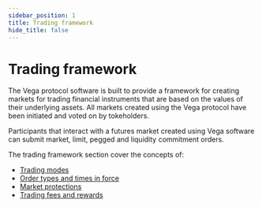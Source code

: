 ```yaml
---
sidebar_position: 1
title: Trading framework
hide_title: false
---
```


# Trading framework
The Vega protocol software is built to provide a framework for creating markets for trading financial instruments that are based on the values of their underlying assets. All markets created using the Vega protocol have been initiated and voted on by tokeholders.

Participants that interact with a futures market created using Vega software can submit market, limit, pegged and liquidity commitment orders.

The trading framework section cover the concepts of:
* [Trading modes](./trading-modes.md)
* [Order types and times in force](./orders.md)
* [Market protections](./market-protections.md)
* [Trading fees and rewards](./fees-rewards.md)

<!--## Pre-trade and trade [WIP]

### Positions and netting [WIP]

## Market data [WIP]-->

<!-- ## Decimal places
Decimal places come up in lots of situations on Vega. They're used for proposing assets, using those assets for a market, and deciding how large or small an order size can be.

They can be configured in the asset's original governance proposal, and then refined even further in a market governance proposal.

### Market decimal places
It is possible to configure a market for which orders can only be priced in increments of a specific size. This is done by specifying, within a market proposal, a different (smaller) number of decimal places than the market's settlement asset supports. Consider a market that settles in GBP. This market can be configured to have 0 decimal places so that the price levels on the order book will be separated by at least £1, rather than the default £0.01 that the asset would support.

### Asset decimal places [WIP]
In effect, the number of decimal places tell you how divisible a token or asset is. To start, the number of decimal places of an asset used on Vega is defined in the asset governance proposal that introduces the asset to the network. An asset should the same number of decimal places that its native token contract has.

When an asset is chosen to be a market's settlement asset, it can have its decimal places limited further for that market specifically. (Why? Can it? Settlement decimals field actually takes from the data source so what's going on here?) -->
